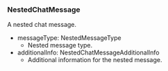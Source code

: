### NestedChatMessage
A nested chat message.

- messageType: NestedMessageType
  - Nested message type.
- additionalInfo: NestedChatMessageAdditionalInfo
  - Additional information for the nested message.
